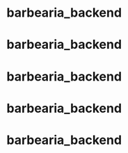# barbearia_backend
# barbearia_backend
# barbearia_backend
# barbearia_backend
# barbearia_backend
